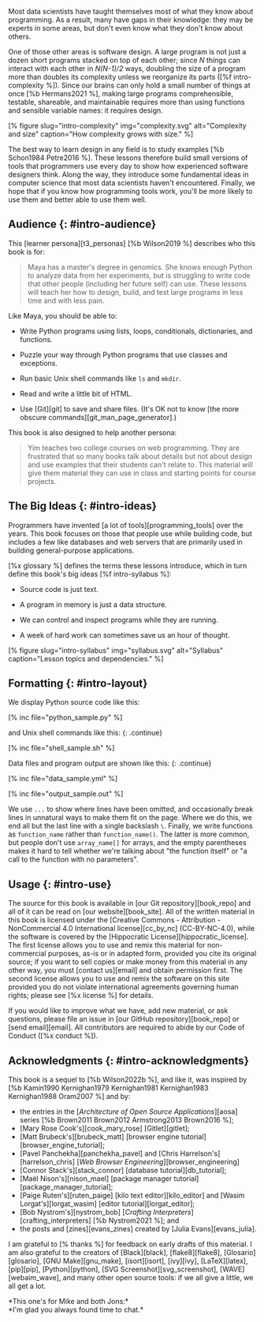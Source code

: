 Most data scientists have taught themselves
most of what they know about programming.
As a result,
many have gaps in their knowledge:
they may be experts in some areas,
but don't even know what they don't know about others.

One of those other areas is software design.
A large program is not just a dozen short programs stacked on top of each other;
since *N* things can interact with each other in *N(N-1)/2* ways,
doubling the size of a program more than doubles its complexity
unless we reorganize its parts
([%f intro-complexity %]).
Since our brains can only hold a small number of things at once [%b Hermans2021 %],
making large programs comprehensible, testable, shareable, and maintainable
requires more than using functions and sensible variable names:
it requires design.

[% figure
   slug="intro-complexity"
   img="complexity.svg"
   alt="Complexity and size"
   caption="How complexity grows with size."
%]

The best way to learn design in any field
is to study examples [%b Schon1984 Petre2016 %].
These lessons therefore build small versions
of tools that programmers use every day
to show how experienced software designers think.
Along the way,
they introduce some fundamental ideas in computer science
that most data scientists haven't encountered.
Finally,
we hope that if you know how programming tools work,
you'll be more likely to use them
and better able to use them well.

## Audience {: #intro-audience}

This [learner persona][t3_personas] [%b Wilson2019 %] describes who this book is for:

> Maya has a master's degree in genomics.
> She knows enough Python to analyze data from her experiments,
> but is struggling to write code that other people (including her future self) can use.
> These lessons will teach her how to design, build, and test large programs
> in less time and with less pain.

Like Maya, you should be able to:

-   Write Python programs using lists, loops, conditionals, dictionaries, and functions.

-   Puzzle your way through Python programs that use classes and exceptions.

-   Run basic Unix shell commands like `ls` and `mkdir`.

-   Read and write a little bit of HTML.

-   Use [Git][git] to save and share files.
    (It's OK not to know [the more obscure commands][git_man_page_generator].)

This book is also designed to help another persona:

> Yim teaches two college courses on web programming.
> They are frustrated that so many books talk about details but not about design
> and use examples that their students can't relate to.
> This material will give them material they can use in class
> and starting points for course projects.

## The Big Ideas {: #intro-ideas}

Programmers have invented [a lot of tools][programming_tools] over the years.
This book focuses on those that people use while building code,
but includes a few like databases and web servers
that are primarily used in building general-purpose applications.

[%x glossary %] defines the terms these lessons introduce,
which in turn define this book's big ideas [%f intro-syllabus %]:

-   Source code is just text.

-   A program in memory is just a data structure.

-   We can control and inspect programs while they are running.

-   A week of hard work can sometimes save us an hour of thought.

[% figure
   slug="intro-syllabus"
   img="syllabus.svg"
   alt="Syllabus"
   caption="Lesson topics and dependencies."
%]

## Formatting {: #intro-layout}

We display Python source code like this:

[% inc file="python_sample.py" %]

and Unix shell commands like this:
{: .continue}

[% inc file="shell_sample.sh" %]

Data files and program output are shown like this:
{: .continue}

[% inc file="data_sample.yml" %]

[% inc file="output_sample.out" %]

We use `...` to show where lines have been omitted,
and occasionally break lines in unnatural ways to make them fit on the page.
Where we do this,
we end all but the last line with a single backslash `\`.
Finally,
we write functions as `function_name` rather than `function_name()`.
The latter is more common,
but people don't use `array_name[]` for arrays,
and the empty parentheses makes it hard to tell
whether we're talking about "the function itself" or "a call to the function with no parameters".

## Usage {: #intro-use}

The source for this book is available in [our Git repository][book_repo]
and all of it can be read on [our website][book_site].
All of the written material in this book
is licensed under the [Creative Commons - Attribution - NonCommercial 4.0 International license][cc_by_nc]
(CC-BY-NC-4.0),
while the software is covered by the [Hippocratic License][hippocratic_license].
The first license allows you to use and remix this material for non-commercial purposes,
as-is or in adapted form,
provided you cite its original source;
if you want to sell copies or make money from this material in any other way,
you must [contact us][email] and obtain permission first.
The second license allows you to use and remix the software on this site
provided you do not violate international agreements governing human rights;
please see [%x license %] for details.

If you would like to improve what we have,
add new material,
or ask questions,
please file an issue in [our GitHub repository][book_repo]
or [send email][email].
All contributors are required to abide by our Code of Conduct
([%x conduct %]).

## Acknowledgments {: #intro-acknowledgments}

This book is a sequel to [%b Wilson2022b %],
and like it,
was inspired by [%b Kamin1990 Kernighan1979 Kernighan1981 Kernighan1983 Kernighan1988 Oram2007 %] and by:

-   the entries in the [*Architecture of Open Source Applications*][aosa] series [%b Brown2011 Brown2012 Armstrong2013 Brown2016 %];
-   [Mary Rose Cook's][cook_mary_rose] [Gitlet][gitlet];
-   [Matt Brubeck's][brubeck_matt] [browser engine tutorial][browser_engine_tutorial];
-   [Pavel Panchekha][panchekha_pavel] and [Chris Harrelson's][harrelson_chris] [*Web Browser Engineering*][browser_engineering]
-   [Connor Stack's][stack_connor] [database tutorial][db_tutorial];
-   [Maël Nison's][nison_mael] [package manager tutorial][package_manager_tutorial];
-   [Paige Ruten's][ruten_paige] [kilo text editor][kilo_editor]
    and [Wasim Lorgat's][lorgat_wasim] [editor tutorial][lorgat_editor];
-   [Bob Nystrom's][nystrom_bob] [*Crafting Interpreters*][crafting_interpreters] [%b Nystrom2021 %];
    and 
-   the posts and [zines][evans_zines] created by [Julia Evans][evans_julia].

I am grateful to [% thanks %] for feedback on early drafts of this material.
I am also grateful to the creators of
[Black][black],
[flake8][flake8],
[Glosario][glosario],
[GNU Make][gnu_make],
[isort][isort],
[ivy][ivy],
[LaTeX][latex],
[pip][pip],
[Python][python],
[SVG Screenshot][svg_screenshot],
[WAVE][webaim_wave],
and many other open source tools:
if we all give a little,
we all get a lot.

<div class="center" markdown="1">
  *This one's for Mike and both Jons:*
  <br>
  *I'm glad you always found time to chat.*
</div>
